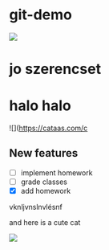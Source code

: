 # git-demo

![](https://cataas.com/c)

# jo szerencset

# halo halo

![](<https://cataas.com/c>

## New features

- [ ] implement homework
- [ ] grade classes
- [x] add homework

vknljvnslnvlésnf

and here is a cute cat

![](https://cataas.com/c)
